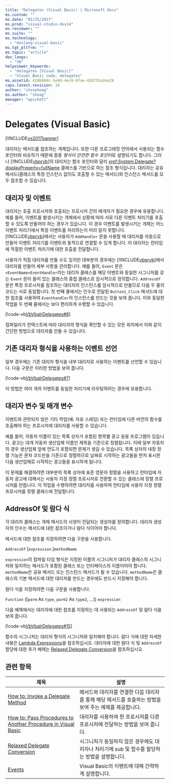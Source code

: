 ```yaml
---
title: "Delegates (Visual Basic) | Microsoft Docs"
ms.custom: ""
ms.date: "02/25/2017"
ms.prod: "visual-studio-dev14"
ms.reviewer: ""
ms.suite: ""
ms.technology: 
  - "devlang-visual-basic"
ms.tgt_pltfrm: ""
ms.topic: "article"
dev_langs: 
  - "VB"
helpviewer_keywords: 
  - "delegates [Visual Basic]"
  - "Visual Basic code, delegates"
ms.assetid: 410b60dc-5e60-4ec0-bfae-426755a2ee28
caps.latest.revision: 10
author: "stevehoag"
ms.author: "shoag"
manager: "wpickett"
---
```

# Delegates (Visual Basic)
[!INCLUDE[vs2017banner](../../../../visual-basic/developing-apps/includes/vs2017banner.md)]

대리자는 메서드를 참조하는 개체입니다.  또한 다른 프로그래밍 언어에서 사용되는 함수 포인터와 비슷하기 때문에 종종 *형식이 안전한 함수 포인터*로 설명되기도 합니다.  그러나 [!INCLUDE[vbprvb](../../../../csharp/programming-guide/concepts/linq/includes/vbprvb-md.md)]의 대리자는 함수 포인터와 달리 <xref:System.Delegate?displayProperty=fullName> 클래스를 기반으로 하는 참조 형식입니다.  대리자는 공유 메서드\(클래스의 특정 인스턴스 없이도 호출할 수 있는 메서드\)와 인스턴스 메서드를 모두 참조할 수 있습니다.  
  
## 대리자 및 이벤트  
 대리자는 호출 프로시저와 호출되는 프로시저 간의 매개자가 필요한 경우에 유용합니다.  예를 들어, 이벤트를 발생시키는 개체에서 상황에 따라 서로 다른 이벤트 처리기를 호출할 수 있도록 만들어야 하는 경우가 있습니다.  이 경우 이벤트를 발생시키는 개체는 어느 이벤트 처리기에서 특정 이벤트를 처리하는지 미리 알지 못합니다.  [!INCLUDE[vbprvb](../../../../csharp/programming-guide/concepts/linq/includes/vbprvb-md.md)]에서는 사용자가 `AddHandler` 문을 사용할 때 대리자를 자동으로 만들어 이벤트 처리기를 이벤트와 동적으로 연결할 수 있게 합니다.  이 대리자는 런타임에 적절한 이벤트 처리기에 대한 호출을 전달합니다.  
  
 사용자가 직접 대리자를 만들 수도 있지만 대부분의 경우에는 [!INCLUDE[vbprvb](../../../../csharp/programming-guide/concepts/linq/includes/vbprvb-md.md)]에서 대리자를 만들어 세부 사항을 관리합니다.  예를 들어, `Event` 문은 `<EventName>EventHandler`라는 대리자 클래스를 해당 이벤트와 동일한 시그니처를 갖는 `Event` 문이 들어 있는 클래스의 중첩 클래스로 암시적으로 정의합니다.  `AddressOf` 문은 특정 프로시저를 참조하는 대리자의 인스턴스를 암시적으로 만들므로  다음 두 줄의 코드는 서로 동일합니다.  첫 번째 줄에서는 인수로 전달된 `Button1_Click` 메서드에 대한 참조를 사용하여 `Eventhandler`의 인스턴스를 만드는 것을 보여 줍니다.  이와 동일한 작업을 두 번째 줄에서는 보다 편리하게 수행할 수 있습니다.  
  
 [!code-vb[VbVbalrDelegates#6](../../../../visual-basic/language-reference/operators/codesnippet/visualbasic/delegates_1.vb)]  
  
 컴파일러가 컨텍스트에 따라 대리자의 형식을 확인할 수 있는 모든 위치에서 이와 같이 간단한 방법으로 대리자를 만들 수 있습니다.  
  
## 기존 대리자 형식을 사용하는 이벤트 선언  
 일부 경우에는 기존 대리자 형식을 내부 대리자로 사용하는 이벤트를 선언할 수 있습니다.  다음 구문은 이러한 방법을 보여 줍니다.  
  
 [!code-vb[VbVbalrDelegates#7](../../../../visual-basic/language-reference/operators/codesnippet/visualbasic/delegates_2.vb)]  
  
 이 방법은 여러 개의 이벤트를 동일한 처리기에 라우팅하려는 경우에 유용합니다.  
  
## 대리자 변수 및 매개 변수  
 이벤트와 관련되지 않은 기타 작업\(예: 자유 스레딩\) 또는 런타임에 다른 버전의 함수를 호출해야 하는 프로시저에 대리자를 사용할 수 있습니다.  
  
 예를 들어, 자동차 이름이 있는 목록 상자가 포함된 항목별 광고 응용 프로그램이 있습니다.  광고는 대개 자동차 생산업체 이름인 제목을 기준으로 정렬됩니다.  이때 일부 자동차의 경우 생산업체 앞에 연도가 포함되면 문제가 생길 수 있습니다.  목록 상자의 내장 정렬 기능은 문자 코드만을 기준으로 정렬하므로 날짜로 시작하는 광고들을 먼저 표시한 다음 생산업체로 시작하는 광고들을 표시하게 됩니다.  
  
 이 문제를 해결하려면 대부분의 목록 상자에 표준 영문자 정렬을 사용하고 런타임에 자동차 광고에 대해서는 사용자 지정 정렬 프로시저로 전환할 수 있는 클래스에 정렬 프로시저를 만듭니다.  이 작업을 수행하려면 대리자를 사용하여 런타임에 사용자 지정 정렬 프로시저를 정렬 클래스에 전달합니다.  
  
## AddressOf 및 람다 식  
 각 대리자 클래스는 개체 메서드의 사양이 전달되는 생성자를 정의합니다.  대리자 생성자의 인수는 메서드에 대한 참조이거나 람다 식이어야 합니다.  
  
 메서드에 대한 참조를 지정하려면 다음 구문을 사용합니다.  
  
 `AddressOf` \[`expression`.\]`methodName`  
  
 `expression`의 컴파일 타임 형식은 지정된 이름의 시그니처가 대리자 클래스의 시그니처와 일치하는 메서드가 포함된 클래스 또는 인터페이스의 이름이어야 합니다.  `methodName`은 공유 메서드 또는 인스턴스 메서드가 될 수 있습니다.  `methodName`은 클래스의 기본 메서드에 대한 대리자를 만드는 경우에도 반드시 지정해야 합니다.  
  
 람다 식을 지정하려면 다음 구문을 사용합니다.  
  
 `Function` \(\[`parm` As `type`, `parm2` As `type2`, ...\]\) `expression`  
  
 다음 예제에서는 대리자에 대한 참조를 지정하는 데 사용되는 `AddressOf` 및 람다 식을 보여 줍니다.  
  
 [!code-vb[VbVbalrDelegates#15](../../../../visual-basic/language-reference/operators/codesnippet/visualbasic/delegates_3.vb)]  
  
 함수의 시그니처는 대리자 형식의 시그니처와 일치해야 합니다.  람다 식에 대한 자세한 내용은 [Lambda Expressions](../../../../visual-basic/programming-guide/language-features/procedures/lambda-expressions.md)을 참조하십시오.  대리자에 대한 람다 식 및 `AddressOf` 할당에 대한 추가 예제는 [Relaxed Delegate Conversion](../../../../visual-basic/programming-guide/language-features/delegates/relaxed-delegate-conversion.md)을 참조하십시오.  
  
## 관련 항목  
  
|제목|설명|  
|--------|--------|  
|[How to: Invoke a Delegate Method](../../../../visual-basic/programming-guide/language-features/delegates/how-to-invoke-a-delegate-method.md)|메서드와 대리자를 연결한 다음 대리자를 통해 해당 메서드를 호출하는 방법을 보여 주는 예제를 제공합니다.|  
|[How to: Pass Procedures to Another Procedure in Visual Basic](../../../../visual-basic/programming-guide/language-features/delegates/how-to-pass-procedures-to-another-procedure.md)|대리자를 사용하여 한 프로시저를 다른 프로시저에 전달하는 방법을 보여 줍니다.|  
|[Relaxed Delegate Conversion](../../../../visual-basic/programming-guide/language-features/delegates/relaxed-delegate-conversion.md)|시그니처가 동일하지 않은 경우에도 대리자나 처리기에 sub 및 함수를 할당하는 방법을 설명합니다.|  
|[Events](../../../../visual-basic/programming-guide/language-features/events/events.md)|Visual Basic의 이벤트에 대해 간략하게 설명합니다.|
